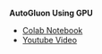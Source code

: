 **AutoGluon Using GPU**
- [Colab Notebook](https://colab.research.google.com/drive/1OrcNJjmVIxhHWyK9GjIXz2Vdye4rDd9G?usp=sharing)
- [Youtube Video](https://youtu.be/GKlounMjgWU)
